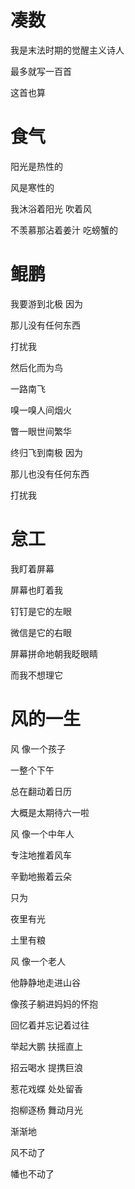 # 凑数

我是末法时期的觉醒主义诗人

最多就写一百首

这首也算





# 食气

阳光是热性的

风是寒性的

我沐浴着阳光 吹着风

不羡慕那沾着姜汁 吃螃蟹的





# 鲲鹏

我要游到北极 因为

那儿没有任何东西

打扰我



然后化而为鸟

一路南飞

嗅一嗅人间烟火

瞥一眼世间繁华



终归飞到南极 因为

那儿也没有任何东西

打扰我





# 怠工

我盯着屏幕

屏幕也盯着我

钉钉是它的左眼

微信是它的右眼

屏幕拼命地朝我眨眼睛

而我不想理它





# 风的一生

风 像一个孩子

一整个下午

总在翻动着日历

大概是太期待六一啦



风 像一个中年人

专注地推着风车

辛勤地搬着云朵

只为

夜里有光

土里有粮



风 像一个老人

他静静地走进山谷

像孩子躺进妈妈的怀抱

回忆着并忘记着过往

举起大鹏 扶摇直上

招云喝水 提携巨浪

惹花戏蝶 处处留香

抱柳逐杨 舞动月光



渐渐地

风不动了

幡也不动了
